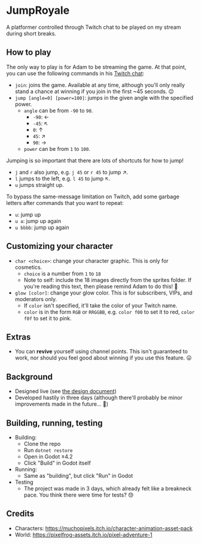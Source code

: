 # JumpRoyale

A platformer controlled through Twitch chat to be played on my stream during short breaks.

## How to play

The only way to play is for Adam to be streaming the game. At that point, you can use the following commands in his [Twitch chat](https://twitch.tv/AdamLearnsLive):

- `join`: joins the game. Available at any time, although you'll only really stand a chance at winning if you join in the first ~45 seconds. 😉
- `jump [angle=0] [power=100]`: jumps in the given angle with the specified power.
  - `angle` can be from `-90` to `90`.
    - `-90`: ←
    - `-45`: ↖
    - `0`: ↑
    - `45`: ↗︎
    - `90`: →
  - `power` can be from `1` to `100`.

Jumping is so important that there are lots of shortcuts for how to jump!

- `j` and `r` also jump, e.g. `j 45` or `r 45` to jump ↗︎.
- `l` jumps to the left, e.g. `l 45` to jump ↖.
- `u` jumps straight up.

To bypass the same-message limitation on Twitch, add some garbage letters after commands that you want to repeat:

- `u`: jump up
- `u a`: jump up again
- `u bbbb`: jump up again

## Customizing your character

- `char <choice>`: change your character graphic. This is only for cosmetics.
  - `choice` is a number from `1` to `18`
  - Note to self: include the 18 images directly from the sprites folder. If you're reading this text, then please remind Adam to do this! 🙏
- `glow [color]`: change your glow color. This is for subscribers, VIPs, and moderators only.
  - If `color` isn't specified, it'll take the color of your Twitch name.
  - `color` is in the form `RGB` or `RRGGBB`, e.g. `color f00` to set it to red, `color f0f` to set it to pink.

## Extras

- You can **revive** yourself using channel points. This isn't guaranteed to work, nor should you feel good about winning if you use this feature. 😛

## Background

- Designed live (see [the design document](https://docs.google.com/document/d/1YoMtmxC9b5bVoKzm7LxIQ2DxAr3bq84uruarrXFOgQQ/edit))
- Developed hastily in three days (although there'll probably be minor improvements made in the future... 👀)

## Building, running, testing

- Building:
  - Clone the repo
  - Run `dotnet restore`
  - Open in Godot ≥4.2
  - Click "Build" in Godot itself
- Running:
  - Same as "building", but click "Run" in Godot
- Testing
  - The project was made in 3 days, which already felt like a breakneck pace. You think there were time for tests? 😓

## Credits

- Characters: https://muchopixels.itch.io/character-animation-asset-pack
- World: https://pixelfrog-assets.itch.io/pixel-adventure-1
